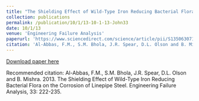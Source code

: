 ```yaml
---
title: "The Shielding Effect of Wild-Type Iron Reducing Bacterial Flora on the Corrosion of Linepipe Steel.”  Engineering Failure Analysis"
collection: publications
permalink: /publication/10/1/13-10-1-13-John33
date: 10/1/13
venue: 'Engineering Failure Analysis'
paperurl: 'https://www.sciencedirect.com/science/article/pii/S1350630713001969'
citation: 'Al-Abbas, F.M., S.M. Bhola, J.R. Spear, D.L. Olson and B. Mishra.  2013.  The Shielding Effect of Wild-Type Iron Reducing Bacterial Flora on the Corrosion of Linepipe Steel.  Engineering Failure Analysis, 33: 222-235.'
---
```


<a href='https://www.sciencedirect.com/science/article/pii/S1350630713001969'>Download paper here</a>

Recommended citation: Al-Abbas, F.M., S.M. Bhola, J.R. Spear, D.L. Olson and B. Mishra.  2013.  The Shielding Effect of Wild-Type Iron Reducing Bacterial Flora on the Corrosion of Linepipe Steel.  Engineering Failure Analysis, 33: 222-235.